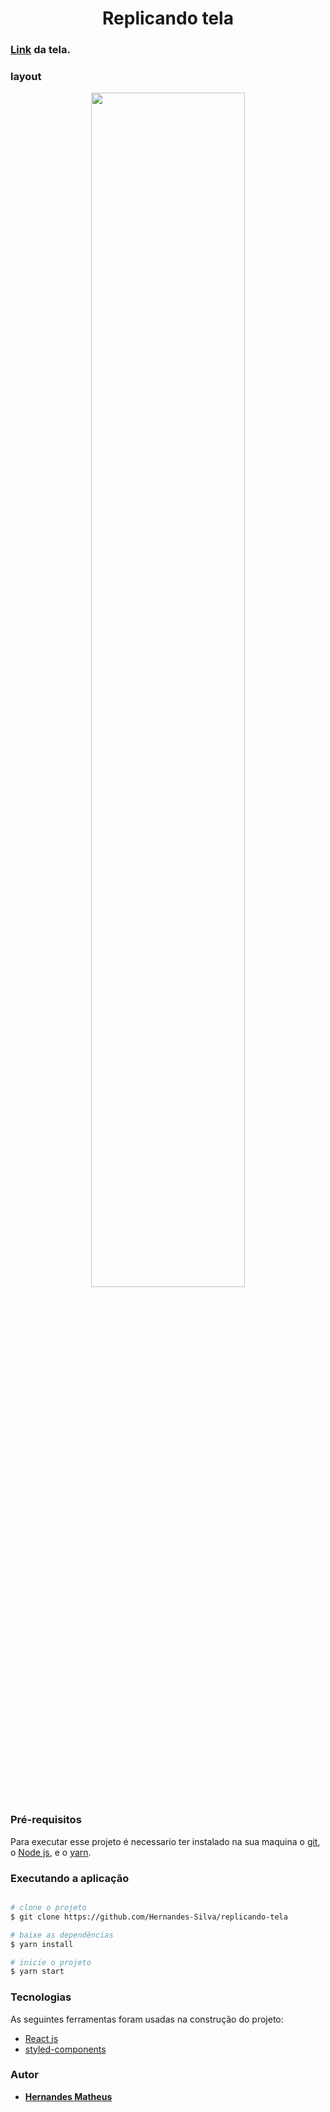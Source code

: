 <h1 align="center">Replicando tela</h1>

### [Link](https://dribbble.com/shots/5993051-Landing-page-design/attachments/1288146?mode=media) da tela.

### layout 

<p align="center">
 <img src="github/tela.gif" height='70%' width='70%'>
</p>

### Pré-requisitos

Para executar esse projeto é necessario ter instalado na sua maquina o [git](https://git-scm.com/), o [Node js](https://nodejs.org/en/), e o [yarn](https://yarnpkg.com/).

### Executando a aplicação

```bash

# clone o projeto
$ git clone https://github.com/Hernandes-Silva/replicando-tela

# baixe as dependências
$ yarn install

# inicie o projeto
$ yarn start

```
### Tecnologias

As seguintes ferramentas foram usadas na construção do projeto:
- [React js](https://pt-br.reactjs.org/)
- [styled-components](https://styled-components.com/)

### Autor
* [**Hernandes Matheus**](https://github.com/Hernandes-Silva)